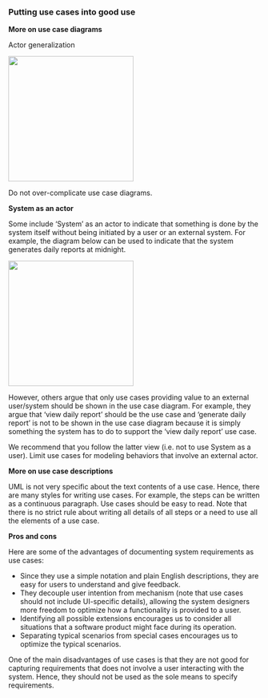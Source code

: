 <link rel="stylesheet" href="{{baseUrl}}/css/textbook.css">

<div class="website-content">

### Putting use cases into good use

<div id="main">

**More on use case diagrams**

Actor generalization

<img src="{{baseUrl}}/requirements/useCases/usage/images/ActorGeneralisation.jpg" height="250" />

<p/>

Do not over-complicate use case diagrams.

**System as an actor**

Some include ‘System’ as an actor to indicate that something is done by the system itself without being initiated by a user or an external system. For example, the diagram below can be used to indicate that the system generates daily reports at midnight.

<img src="{{baseUrl}}/requirements/useCases/usage/images/SystemAsActor.jpg" height="250" />

<p/>

However, others argue that only use cases providing value to an external user/system should be shown in the use case diagram. For example, they argue that ‘view daily report’ should be the use case and  ‘generate daily report’ is not to be shown in the use case diagram because it is simply something the system has to do to support the ‘view daily report’ use case.

We recommend that you follow the latter view (i.e. not to use System as a user). Limit use cases for modeling behaviors that involve an external actor.

**More on use case descriptions**

UML is not very specific about the text contents of a use case. Hence, there are many styles for writing use cases. For example, the steps can be written as a continuous paragraph.
Use cases should be easy to read. Note that there is no strict rule about writing all details of all steps or a need to use all the elements of a use case.

**Pros and cons**

Here are some of the advantages of documenting system requirements as use cases:

*	Since they use a simple notation and plain English descriptions, they are easy for users to understand and give feedback.
*	They decouple user intention from mechanism (note that use cases should not include UI-specific details), allowing the system designers more freedom to optimize how a functionality is provided to a user.
*	Identifying all possible extensions encourages us to consider all situations that a software product might face during its operation.
*	Separating typical scenarios from special cases encourages us to optimize the typical scenarios.

One of the main disadvantages of use cases is that they are not good for capturing requirements that does not involve a user interacting with the system. Hence, they should not be used as the sole means to specify requirements.


</div>

</div>

